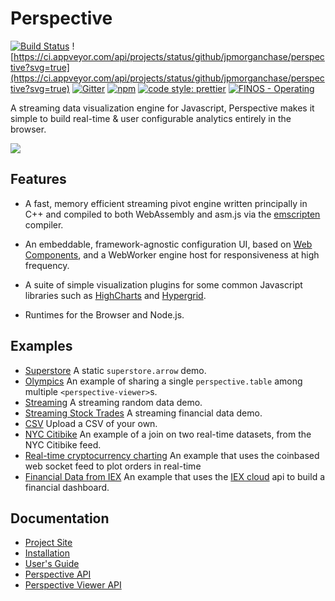 # Perspective

[![Build Status](https://travis-ci.org/jpmorganchase/perspective.svg?branch=master)](https://travis-ci.org/jpmorganchase/perspective)
![https://ci.appveyor.com/api/projects/status/github/jpmorganchase/perspective?svg=true](https://ci.appveyor.com/api/projects/status/github/jpmorganchase/perspective?svg=true)
[![Gitter](https://img.shields.io/gitter/room/nwjs/nw.js.svg)](https://gitter.im/jpmorganchase/perspective)
[![npm](https://img.shields.io/npm/v/@jpmorganchase/perspective.svg?style=flat-square)](https://www.npmjs.com/package/@jpmorganchase/perspective)
[![code style: prettier](https://img.shields.io/badge/code_style-prettier-ff69b4.svg?style=flat-square)](https://github.com/prettier/prettier)
[![FINOS - Operating](https://cdn.rawgit.com/finos/contrib-toolbox/master/images/badge-operating.svg)](https://finosfoundation.atlassian.net/wiki/display/FINOS/Operating)


A streaming data visualization engine for Javascript, Perspective makes it
simple to build real-time & user configurable analytics entirely in the browser.

<img src="https://jpmorganchase.github.io/perspective/img/demo.gif">

## Features

- A fast, memory efficient streaming pivot engine written principally in C++ and
  compiled to both WebAssembly and asm.js via the
  [emscripten](https://github.com/kripken/emscripten) compiler.

- An embeddable, framework-agnostic configuration UI, based
  on [Web Components](https://www.webcomponents.org/), and a WebWorker engine
  host for responsiveness at high frequency.

- A suite of simple visualization plugins for some common Javascript libraries such as
  [HighCharts](https://github.com/highcharts/highcharts) and
  [Hypergrid](https://github.com/fin-hypergrid/core).

- Runtimes for the Browser and Node.js.

## Examples

* [Superstore](https://bl.ocks.org/JHawk/b29192cd425bfc9443dd12626cc2f606) A static `superstore.arrow` demo.
* [Olympics](https://bl.ocks.org/JHawk/2a29387438af750614cc983f23040732) An example of sharing a single `perspective.table` among multiple `<perspective-viewer>`s.
* [Streaming](https://bl.ocks.org/JHawk/952262145299ffd7fa58d22a51de905d) A streaming random data demo.
* [Streaming Stock Trades](https://bl.ocks.org/timkpaine/064a50a309f25b80c9cfb0b2b84fbdf3) A streaming financial data demo.
* [CSV](https://bl.ocks.org/JHawk/ef28337d5c96c0360f07ca502b872c10) Upload a CSV of your own.
* [NYC Citibike](https://bl.ocks.org/JHawk/ade09a2ea62bb708cc0beab8c35609b0) An example of a join on two real-time datasets, from the NYC Citibike feed.
* [Real-time cryptocurrency charting](https://bl.ocks.org/ColinEberhardt/6e287f871410ecd970b038343b166514) An example that uses the coinbased web socket feed to plot orders in real-time
*  [Financial Data from IEX](https://bl.ocks.org/timkpaine/97e0e7389875f3d21095e434e361a18f) An example that uses the [IEX cloud](https://iexcloud.io) api to build a financial dashboard.

## Documentation

* [Project Site](https://jpmorganchase.github.io/perspective/)
* [Installation](https://jpmorganchase.github.io/perspective/docs/installation.html)
* [User's Guide](https://jpmorganchase.github.io/perspective/docs/usage.html)
* [Perspective API](https://jpmorganchase.github.io/perspective/docs/perspective.html)
* [Perspective Viewer API](https://jpmorganchase.github.io/perspective/docs/perspective-viewer.html)
